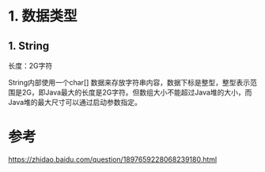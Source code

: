 # 1. 数据类型

## 1. String

长度：2G字符

String内部使用一个char[] 数据来存放字符串内容，数据下标是整型，整型表示范围是2G，即Java最大的长度是2G字符。但数组大小不能超过Java堆的大小，而Java堆的最大尺寸可以通过启动参数指定。



# 参考

https://zhidao.baidu.com/question/1897659228068239180.html